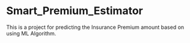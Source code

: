 # Smart_Premium_Estimator
This is a project for predicting the Insurance Premium amount based on using ML Algorithm.
